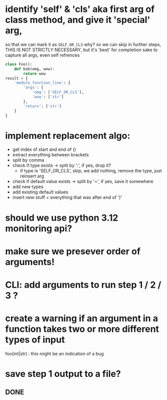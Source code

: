 # identify 'self' & 'cls' aka first arg of class method, and give it 'special' arg,
so that we can mark it as `SELF_OR_CLS`
why? so we can skip in further steps, THIS IS NOT STRICTLY NECESSARY, but it's 'best' for completion sake to capture all args, even self refrences
```python
class Foo():
    def bob(omg, wow):
        return wow
result = {
    'module_function_line': {
        'args': {
            'omg': ['SELF_OR_CLS'],
            'wow': ['str']
        },
        'return': ['str']
    }
}
```
# implement replacement algo:
- get index of start and end of ()
- extract everything between brackets
- split by comma
- check if type exists -> split by ':', if yes, drop it?
    - if type is 'SELF_OR_CLS', skip, we add nothing, remove the type, just reinsert arg
- check if default value exists -> split by '=', if yes, save it somewhere
- add new types
- add existing default values
- insert new stuff + everything that was after end of ')'
# should we use python 3.12 monitoring api?
# make sure we presever order of arguments! 
# CLI: add arguments to run step 1 / 2 / 3 ?
# create a warning if an argument in a function takes two or more different types of input
foo(int|str) : this might be an indication of a bug
# save step 1 output to a file?


## DONE ##
